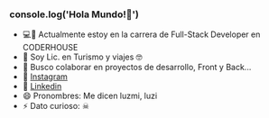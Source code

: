 ### console.log('Hola Mundo!👋')

- 💻📱 Actualmente estoy en la carrera de Full-Stack Developer en CODERHOUSE
- 🌱 Soy Lic. en Turismo y viajes 🤓
- 👯 Busco colaborar en proyectos de desarrollo, Front y Back...
- 📸 [Instagram](https://www.instagram.com/luzmeder/) 
- 💼 [Linkedin](https://www.linkedin.com/in/luz-marina-meder-rio-50995449/)
- 😄 Pronombres: Me dicen luzmi, luzi
- ⚡ Dato curioso: ☠